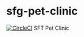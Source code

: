 # sfg-pet-clinic
[![CircleCI](https://circleci.com/gh/alexzhuzhou/sfg-pet-clinic/tree/main.svg?style=svg)](https://circleci.com/gh/alexzhuzhou/sfg-pet-clinic/tree/main)
SFT Pet Clinic
